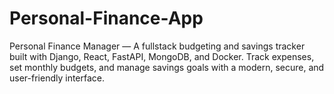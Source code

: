 # Personal-Finance-App
Personal Finance Manager — A fullstack budgeting and savings tracker built with Django, React, FastAPI, MongoDB, and Docker. Track expenses, set monthly budgets, and manage savings goals with a modern, secure, and user-friendly interface.
